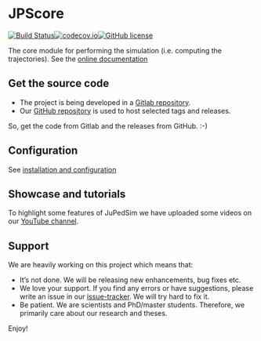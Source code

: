 # JPScore

[![Build Status](https://travis-ci.org/JuPedSim/jpscore.svg?branch=develop)](https://travis-ci.org/JuPedSim/jpscore)[![codecov.io](https://codecov.io/github/JuPedSim/jpscore/coverage.svg?branch=develop)](https://codecov.io/github/JuPedSim/jpscore?branch=develop)[![GitHub license](https://img.shields.io/badge/license-GPL-blue.svg)](https://raw.githubusercontent.com/JuPedSim/jpscore/master/LICENSE)

The core module for performing the simulation (i.e. computing the trajectories). See the [online documentation](http://jupedsim.org/jpscore/)

## Get the source code 

- The project is being developed in a [Gitlab repository](https://gitlab.version.fz-juelich.de/jupedsim/jpscore). 
- Our [GitHub repository](https://github.com/JuPedSim/jpscore) is used to host selected tags and releases.

So, get the code from Gitlab and the releases from GitHub. :-)

## Configuration 

See [installation and configuration](http://jupedsim.github.io/jpscore/user_guide/configuration/)

## Showcase and tutorials

To highlight some features of JuPedSim we have uploaded some videos on our [YouTube channel](https://www.youtube.com/channel/UCKS8w8CUClHEeN4K1SUSMBA).


## Support 

We are heavily working on this project which means that:

- It’s not done. We will be releasing new enhancements, bug fixes etc.
- We love your support. If you find any errors or have suggestions, please write an issue in our [issue-tracker](https://gitlab.version.fz-juelich.de/jupedsim/jpscore/issues). We will try hard to fix it.
- Be patient. We are scientists and PhD/master students. Therefore, we primarily care about our research and theses. 

Enjoy!
